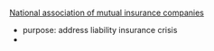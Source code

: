#### 

[National association of mutual insurance companies](https://www.namic.org/issues/risk-retention-act#:~:text=The%20Liability%20Risk%20Retention%20Act,coverage%20in%20all%20U.S.%20jurisdictions.)

* purpose: address liability insurance crisis
* 